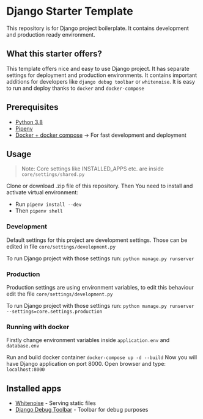 # Django Starter Template
This repository is for Django project boilerplate. It contains development and production ready environment.

## What this starter offers?
This template offers nice and easy to use Django project.
It has separate settings for deployment and production environments. It contains important additions for developers like `django debug toolbar` or `whitenoise`.
It is easy to run and deploy thanks to `docker` and `docker-compose`

## Prerequisites
* [Python 3.8](https://www.python.org/downloads/release/python-383/)
* [Pipenv](https://pipenv.pypa.io/en/latest/)
* [Docker + docker compose](https://www.docker.com/) -> For fast development and deployment

## Usage

> Note: Core settings like INSTALLED_APPS etc. are inside `core/settings/shared.py`

Clone or download .zip file of this repository.
Then You need to install and activate virtual environment:
* Run `pipenv install --dev`
* Then `pipenv shell`

### Development
Default settings for this project are development settings. Those can be edited in file `core/settings/development.py`

To run Django project with those settings run: `python manage.py runserver`


### Production
Production settings are using environment variables, to edit this behaviour edit the file `core/settings/development.py`

To run Django project with those settings run: `python manage.py runserver --settings=core.settings.production`

### Running with docker
Firstly change environment variables inside `application.env` and `database.env`

Run and build docker container `docker-compose up -d --build`
Now you will have Django application on port 8000. Open browser and type: `localhost:8000`

## Installed apps
* [Whitenoise](http://whitenoise.evans.io/en/stable/) - Serving static files
* [Django Debug Toolbar](https://django-debug-toolbar.readthedocs.io/en/latest/) - Toolbar for debug purposes

